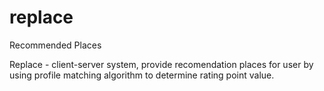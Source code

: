 replace
=======

Recommended Places

Replace - client-server system, provide recomendation places for user by using profile matching algorithm to determine rating point value.